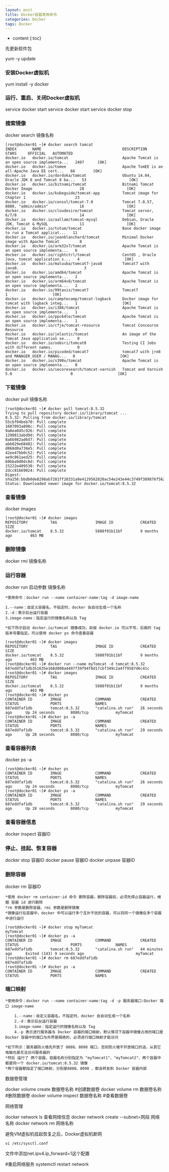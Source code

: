 ```yaml
---
layout: post
title: Docker容器常用命令
categories: Docker
tags: Docker  
---
```


* content
{:toc}

先更新软件包

yum -y update

 
### 安装Docker虚拟机

yum install -y docker

 
### 运行、重启、关闭Docker虚拟机

service docker start
service docker start
service docker stop

 
### 搜索镜像

docker search 镜像名称

```shell
[root@docker01 ~]# docker search tomcat
INDEX       NAME                                    DESCRIPTION                                     STARS     OFFICIAL   AUTOMATED
docker.io   docker.io/tomcat                        Apache Tomcat is an open source implementa...   2407      [OK]       
docker.io   docker.io/tomee                         Apache TomEE is an all-Apache Java EE cert...   66        [OK]       
docker.io   docker.io/dordoka/tomcat                Ubuntu 14.04, Oracle JDK 8 and Tomcat 8 ba...   53                   [OK]
docker.io   docker.io/bitnami/tomcat                Bitnami Tomcat Docker Image                     28                   [OK]
docker.io   docker.io/kubeguide/tomcat-app          Tomcat image for Chapter 1                      23                   
docker.io   docker.io/consol/tomcat-7.0             Tomcat 7.0.57, 8080, "admin/admin"              16                   [OK]
docker.io   docker.io/cloudesire/tomcat             Tomcat server, 6/7/8                            14                   [OK]
docker.io   docker.io/aallam/tomcat-mysql           Debian, Oracle JDK, Tomcat & MySQL              11                   [OK]
docker.io   docker.io/tutum/tomcat                  Base docker image to run a Tomcat applicat...   11                   
docker.io   docker.io/jeanblanchard/tomcat          Minimal Docker image with Apache Tomcat         8                    
docker.io   docker.io/arm32v7/tomcat                Apache Tomcat is an open source implementa...   6                    
docker.io   docker.io/rightctrl/tomcat              CentOS , Oracle Java, tomcat application s...   4                    [OK]
docker.io   docker.io/maluuba/tomcat7-java8         Tomcat7 with java8.                             3                    
docker.io   docker.io/amd64/tomcat                  Apache Tomcat is an open source implementa...   2                    
docker.io   docker.io/arm64v8/tomcat                Apache Tomcat is an open source implementa...   2                    
docker.io   docker.io/99taxis/tomcat7               Tomcat7                                         1                    [OK]
docker.io   docker.io/camptocamp/tomcat-logback     Docker image for tomcat with logback integ...   1                    [OK]
docker.io   docker.io/i386/tomcat                   Apache Tomcat is an open source implementa...   1                    
docker.io   docker.io/ppc64le/tomcat                Apache Tomcat is an open source implementa...   1                    
docker.io   docker.io/cfje/tomcat-resource          Tomcat Concourse Resource                       0                    
docker.io   docker.io/jelastic/tomcat               An image of the Tomcat Java application se...   0                    
docker.io   docker.io/oobsri/tomcat8                Testing CI Jobs with different names.           0                    
docker.io   docker.io/picoded/tomcat7               tomcat7 with jre8 and MANAGER_USER / MANAG...   0                    [OK]
docker.io   docker.io/s390x/tomcat                  Apache Tomcat is an open source implementa...   0                    
docker.io   docker.io/secoresearch/tomcat-varnish   Tomcat and Varnish 5.0                          0                    [OK]
```
 
### 下载镜像

docker pull 镜像名称

```shell
[root@docker01 ~]# docker pull tomcat:8.5.32
Trying to pull repository docker.io/library/tomcat ... 
8.5.32: Pulling from docker.io/library/tomcat
55cbf04beb70: Pull complete 
1607093a898c: Pull complete 
9a8ea045c926: Pull complete 
1290813abd9d: Pull complete 
8a6b982ad6d7: Pull complete 
abb029e68402: Pull complete 
d068d0a738e5: Pull complete 
42ee47bb0c52: Pull complete 
ae9c861aed25: Pull complete 
60bba9d0dc8d: Pull complete 
15222e409530: Pull complete 
2dcc81b69024: Pull complete 
Digest: sha256:bbdb0de8298ab7281ff28331a9e4129562820ac54e243e44c3749f389876f562
Status: Downloaded newer image for docker.io/tomcat:8.5.32
```

### 查看镜像

docker images

```shell
[root@docker01 ~]# docker images
REPOSITORY          TAG                 IMAGE ID            CREATED             SIZE
docker.io/tomcat    8.5.32              5808f01b11bf        9 months ago        463 MB
```

### 删除镜像

docker rmi 镜像名称

 
### 运行容器

docker run 启动参数  镜像名称

    *使用命令：docker run --name container-name:tag -d image-name

    1.--name：自定义容器名，不指定时，docker 会自动生成一个名称
    2.-d：表示后台运行容器
    3.image-name：指定运行的镜像名称以及 Tag 

    *如下所示启动 docker.io/tomcat 镜像成功，前缀 docker.io 可以不写，后面的 tag 版本号要指定。可以使用 docker ps 命令查看容器

```shell
[root@docker01 ~]# docker images
REPOSITORY          TAG                 IMAGE ID            CREATED             SIZE
docker.io/tomcat    8.5.32              5808f01b11bf        9 months ago        463 MB
[root@docker01 ~]# docker run --name myTomcat -d tomcat:8.5.32
687eddfaf1db351635e168d808a4497f39f94f8d17cbf349c2a4ff9587d6c41c
[root@docker01 ~]# docker images
REPOSITORY          TAG                 IMAGE ID            CREATED             SIZE
docker.io/tomcat    8.5.32              5808f01b11bf        9 months ago        463 MB
[root@docker01 ~]# docker ps
CONTAINER ID        IMAGE               COMMAND             CREATED             STATUS              PORTS               NAMES
687eddfaf1db        tomcat:8.5.32       "catalina.sh run"   26 seconds ago      Up 24 seconds       8080/tcp            myTomcat
[root@docker01 ~]# docker ps -a
CONTAINER ID        IMAGE               COMMAND             CREATED             STATUS              PORTS               NAMES
687eddfaf1db        tomcat:8.5.32       "catalina.sh run"   29 seconds ago      Up 28 seconds       8080/tcp            myTomcat
```
 
### 查看容器列表

docker ps -a

```shell
[root@docker01 ~]# docker ps
CONTAINER ID        IMAGE               COMMAND             CREATED             STATUS              PORTS               NAMES
687eddfaf1db        tomcat:8.5.32       "catalina.sh run"   26 seconds ago      Up 24 seconds       8080/tcp            myTomcat
[root@docker01 ~]# docker ps -a
CONTAINER ID        IMAGE               COMMAND             CREATED             STATUS              PORTS               NAMES
687eddfaf1db        tomcat:8.5.32       "catalina.sh run"   29 seconds ago      Up 28 seconds       8080/tcp            myTomcat
```


 


 
### 查看容器信息

docker inspect 容器ID


### 停止、挂起、恢复容器

docker stop 容器ID
docker pause 容器ID
docker unpase 容器ID


 
### 删除容器

docker rm 容器ID

    *使用 docker rm container-id 命令 删除容器，删除容器前，必须先停止容器运行，根据 容器 id 进行删除
    *rm 参数是删除容器，rmi 参数是删除镜像
    *镜像运行在容器中，docker 中可以运行多个互补干扰的容器，可以将同一个镜像在多个容器中进行运行

```shell
[root@docker01 ~]# docker stop myTomcat
myTomcat
[root@docker01 ~]# docker ps -a
CONTAINER ID        IMAGE               COMMAND             CREATED             STATUS                       PORTS               NAMES
687eddfaf1db        tomcat:8.5.32       "catalina.sh run"   44 minutes ago      Exited (143) 9 seconds ago                       myTomcat
[root@docker01 ~]# docker rm 687eddfaf1db
687eddfaf1db
[root@docker01 ~]# docker ps -a
CONTAINER ID        IMAGE               COMMAND             CREATED             STATUS              PORTS               NAMES
```

### 端口映射
    *使用命令：docker run --name container-name:tag -d -p 服务器端口:Docker 端口 image-name

        1.--name：自定义容器名，不指定时，docker 会自动生成一个名称
        2.-d：表示后台运行容器
        3.image-name：指定运行的镜像名称以及 Tag 
        4.-p 表示进行服务器与 Docker 容器的端口映射，默认情况下容器中镜像占用的端口是 Docker 容器中的端口与外界是隔绝的，必须进行端口映射才能访问

    *如下所示：服务器防火墙先开放了 8080、8090 端口，否则防火墙不开放端口的话，从其它电脑也是无法访问服务器的
    *然后 运行了 两个容器，容器名称分别指定为 "myTomcat1"、"myTomcat2"、两个容器中都是同一个 docker.io/tomcat:8.5.32 镜像
    *两个容器都指定了端口映射，分别是8080、8090 ，都会转发到 Docker 容器内部



 
数据卷管理

docker volume create 数据卷名称  #创建数据卷
docker volume rm 数据卷名称  #删除数据卷
docker volume inspect 数据卷名称  #查看数据卷

 
网络管理

docker network ls 查看网络信息
docker network create --subnet=网段 网络名称
docker network rm 网络名称

 
避免VM虚拟机挂起恢复之后，Docker虚拟机断网

    vi /etc/sysctl.conf

 

文件中添加net.ipv4.ip_forward=1这个配置

#重启网络服务
systemctl  restart network



